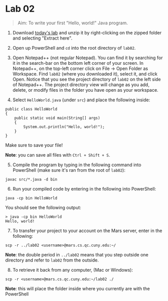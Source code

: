 # Lab 02
> Aim: To write your first "Hello, world!" Java program.

1. Download <a href="/Misc/TODO/lab02.zip" download>today's lab</a> and unzip it by right-clicking on the zipped folder and selecting "Extract here". 
2. Open up PowerShell and `cd` into the root directory of `lab02`.
3. Open Notepad++ (not regular Notepad). You can find it by searching for it in the search-bar on the bottom left corner of your screen. In Notepad++, on the top-left corner click on File -> Open Folder as Workspace. Find `lab02` (where you downloaded it), select it, and click Open. Notice that you see the project directory of `lab02` on the left side of Notepad++. The project directory view will change as you add, delete, or modify files in the folder you have open as your workspace.

4. Select `HelloWorld.java` (under `src`) and place the following inside:

```
public class HelloWorld
{
    public static void main(String[] args)
    {
        System.out.println("Hello, world!");
    }
}
```
Make sure to save your file! 

**Note**: you can save all files with `Ctrl + Shift + S`.

5. Compile the program by typing in the following command into PowerShell (make sure it's ran from the root of `lab02`):
```
javac src/*.java -d bin
```

6. Run your compiled code by entering in the following into PowerShell:
```
java -cp bin HelloWorld
```
You should see the following output:
```
> java -cp bin HelloWorld
Hello, world!
```

7. To transfer your project to your account on the Mars server, enter in the following:
```
scp -r ../lab02 <username>@mars.cs.qc.cuny.edu:~/
```
**Note**: the double period in `../lab02` means that you step outside one directory and refer to `lab02` from the outside.

8. To retrieve it back from any computer, (Mac or Windows):
```
scp -r <username>@mars.cs.qc.cuny.edu:~/lab02 ./
```
**Note**: this will place the folder inside where you currently are with the PowerShell